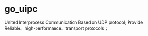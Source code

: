 # go_uipc
United Interprocess Communication Based on UDP protocol;
Provide Reliable、high-performance、transport protocols；
